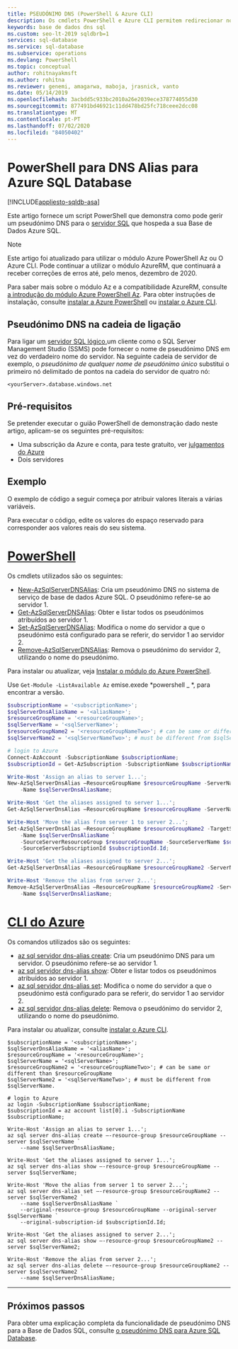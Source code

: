 ```yaml
---
title: PSEUDÓNIMO DNS (PowerShell & Azure CLI)
description: Os cmdlets PowerShell e Azure CLI permitem redirecionar novas ligações de clientes para um servidor SQL diferente em Azure, sem ter de tocar em nenhuma configuração do cliente.
keywords: base de dados dns sql
ms.custom: seo-lt-2019 sqldbrb=1
services: sql-database
ms.service: sql-database
ms.subservice: operations
ms.devlang: PowerShell
ms.topic: conceptual
author: rohitnayakmsft
ms.author: rohitna
ms.reviewer: genemi, amagarwa, maboja, jrasnick, vanto
ms.date: 05/14/2019
ms.openlocfilehash: 3acbdd5c933bc2010a26e2039ece378774055d30
ms.sourcegitcommit: 877491bd46921c11dd478bd25fc718ceee2dcc08
ms.translationtype: MT
ms.contentlocale: pt-PT
ms.lasthandoff: 07/02/2020
ms.locfileid: "84050402"
---
```

# <a name="powershell-for-dns-alias-to-azure-sql-database"></a>PowerShell para DNS Alias para Azure SQL Database
[!INCLUDE[appliesto-sqldb-asa](../includes/appliesto-sqldb-asa.md)]

Este artigo fornece um script PowerShell que demonstra como pode gerir um pseudónimo DNS para o [servidor SQL](logical-servers.md) que hospeda a sua Base de Dados Azure SQL.

> [!NOTE]
> Este artigo foi atualizado para utilizar o módulo Azure PowerShell Az ou O Azure CLI. Pode continuar a utilizar o módulo AzureRM, que continuará a receber correções de erros até, pelo menos, dezembro de 2020.
>
> Para saber mais sobre o módulo Az e a compatibilidade AzureRM, consulte [a introdução do módulo Azure PowerShell Az](/powershell/azure/new-azureps-module-az). Para obter instruções de instalação, consulte [instalar a Azure PowerShell](/powershell/azure/install-az-ps) ou [instalar o Azure CLI](/cli/azure/install-azure-cli).

## <a name="dns-alias-in-connection-string"></a>Pseudónimo DNS na cadeia de ligação

Para ligar um [servidor SQL lógico,](logical-servers.md)um cliente como o SQL Server Management Studio (SSMS) pode fornecer o nome de pseudónimo DNS em vez do verdadeiro nome do servidor. Na seguinte cadeia de servidor de exemplo, o *pseudónimo de qualquer nome de pseudónimo único* substitui o primeiro nó delimitado de pontos na cadeia do servidor de quatro nó:

   `<yourServer>.database.windows.net`

## <a name="prerequisites"></a>Pré-requisitos

Se pretender executar o guião PowerShell de demonstração dado neste artigo, aplicam-se os seguintes pré-requisitos:

- Uma subscrição da Azure e conta, para teste gratuito, ver [julgamentos do Azure](https://azure.microsoft.com/free/)
- Dois servidores

## <a name="example"></a>Exemplo

O exemplo de código a seguir começa por atribuir valores literais a várias variáveis.

Para executar o código, edite os valores do espaço reservado para corresponder aos valores reais do seu sistema.

# <a name="powershell"></a>[PowerShell](#tab/azure-powershell)

Os cmdlets utilizados são os seguintes:

- [New-AzSqlServerDNSAlias](https://docs.microsoft.com/powershell/module/az.Sql/New-azSqlServerDnsAlias): Cria um pseudónimo DNS no sistema de serviço de base de dados Azure SQL. O pseudónimo refere-se ao servidor 1.
- [Get-AzSqlServerDNSAlias](https://docs.microsoft.com/powershell/module/az.Sql/Get-azSqlServerDnsAlias): Obter e listar todos os pseudónimos atribuídos ao servidor 1.
- [Set-AzSqlServerDNSAlias](https://docs.microsoft.com/powershell/module/az.Sql/Set-azSqlServerDnsAlias): Modifica o nome do servidor a que o pseudónimo está configurado para se referir, do servidor 1 ao servidor 2.
- [Remove-AzSqlServerDNSAlias](https://docs.microsoft.com/powershell/module/az.Sql/Remove-azSqlServerDnsAlias): Remova o pseudónimo do servidor 2, utilizando o nome do pseudónimo.

Para instalar ou atualizar, veja [Instalar o módulo do Azure PowerShell](/powershell/azure/install-az-ps).

Use `Get-Module -ListAvailable Az` emise.exede *powershell \_ *, para encontrar a versão.

```powershell
$subscriptionName = '<subscriptionName>';
$sqlServerDnsAliasName = '<aliasName>';
$resourceGroupName = '<resourceGroupName>';  
$sqlServerName = '<sqlServerName>';
$resourceGroupName2 = '<resourceGroupNameTwo>'; # can be same or different than $resourceGroupName
$sqlServerName2 = '<sqlServerNameTwo>'; # must be different from $sqlServerName.

# login to Azure
Connect-AzAccount -SubscriptionName $subscriptionName;
$subscriptionId = Get-AzSubscription -SubscriptionName $subscriptionName;

Write-Host 'Assign an alias to server 1...';
New-AzSqlServerDnsAlias –ResourceGroupName $resourceGroupName -ServerName $sqlServerName `
    -Name $sqlServerDnsAliasName;

Write-Host 'Get the aliases assigned to server 1...';
Get-AzSqlServerDnsAlias –ResourceGroupName $resourceGroupName -ServerName $sqlServerName;

Write-Host 'Move the alias from server 1 to server 2...';
Set-AzSqlServerDnsAlias –ResourceGroupName $resourceGroupName2 -TargetServerName $sqlServerName2 `
    -Name $sqlServerDnsAliasName `
    -SourceServerResourceGroup $resourceGroupName -SourceServerName $sqlServerName `
    -SourceServerSubscriptionId $subscriptionId.Id;

Write-Host 'Get the aliases assigned to server 2...';
Get-AzSqlServerDnsAlias –ResourceGroupName $resourceGroupName2 -ServerName $sqlServerName2;

Write-Host 'Remove the alias from server 2...';
Remove-AzSqlServerDnsAlias –ResourceGroupName $resourceGroupName2 -ServerName $sqlServerName2 `
    -Name $sqlServerDnsAliasName;
```

# <a name="azure-cli"></a>[CLI do Azure](#tab/azure-cli)

Os comandos utilizados são os seguintes:

- [az sql servidor dns-alias create](https://docs.microsoft.com/powershell/module/az.Sql/New-azSqlServerDnsAlias): Cria um pseudónimo DNS para um servidor. O pseudónimo refere-se ao servidor 1.
- [az sql servidor dns-alias show](https://docs.microsoft.com/powershell/module/az.Sql/Get-azSqlServerDnsAlias): Obter e listar todos os pseudónimos atribuídos ao servidor 1.
- [az sql servidor dns-alias set](https://docs.microsoft.com/powershell/module/az.Sql/Set-azSqlServerDnsAlias): Modifica o nome do servidor a que o pseudónimo está configurado para se referir, do servidor 1 ao servidor 2.
- [az sql servidor dns-alias delete](https://docs.microsoft.com/powershell/module/az.Sql/Remove-azSqlServerDnsAlias): Remova o pseudónimo do servidor 2, utilizando o nome do pseudónimo.

Para instalar ou atualizar, consulte [instalar o Azure CLI](/cli/azure/install-azure-cli).

```azurecli-interactive
$subscriptionName = '<subscriptionName>';
$sqlServerDnsAliasName = '<aliasName>';
$resourceGroupName = '<resourceGroupName>';  
$sqlServerName = '<sqlServerName>';
$resourceGroupName2 = '<resourceGroupNameTwo>'; # can be same or different than $resourceGroupName
$sqlServerName2 = '<sqlServerNameTwo>'; # must be different from $sqlServerName.

# login to Azure
az login -SubscriptionName $subscriptionName;
$subscriptionId = az account list[0].i -SubscriptionName $subscriptionName;

Write-Host 'Assign an alias to server 1...';
az sql server dns-alias create –-resource-group $resourceGroupName --server $sqlServerName `
    --name $sqlServerDnsAliasName;

Write-Host 'Get the aliases assigned to server 1...';
az sql server dns-alias show –-resource-group $resourceGroupName --server $sqlServerName;

Write-Host 'Move the alias from server 1 to server 2...';
az sql server dns-alias set –-resource-group $resourceGroupName2 --server $sqlServerName2 `
    --name $sqlServerDnsAliasName `
    --original-resource-group $resourceGroupName --original-server $sqlServerName `
    --original-subscription-id $subscriptionId.Id;

Write-Host 'Get the aliases assigned to server 2...';
az sql server dns-alias show –-resource-group $resourceGroupName2 --server $sqlServerName2;

Write-Host 'Remove the alias from server 2...';
az sql server dns-alias delete –-resource-group $resourceGroupName2 --server $sqlServerName2 `
    --name $sqlServerDnsAliasName;
```

* * *

## <a name="next-steps"></a>Próximos passos

Para obter uma explicação completa da funcionalidade de pseudónimo DNS para a Base de Dados SQL, consulte [o pseudónimo DNS para Azure SQL Database](../../sql-database/dns-alias-overview.md).
